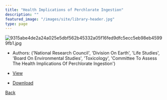 ```yaml
---
title: "Health Implications of Perchlorate Ingestion"
description: ""
featured_image: "/images/site/library-header.jpg"
type: page
---
```


![9315abe4de2a24a025e5dbf562b45332a05f16fed9dfc5ecc5eb98eb45999fb1.jpg](https://drive.google.com/uc?export=view&id=1eZVxEithxxpLtOU81LV2tyLfDrhK1psg)
* Authors: ('National Research Council', 'Division On Earth', 'Life Studies', 'Board On Environmental Studies', 'Toxicology', 'Committee To Assess The Health Implications Of Perchlorate Ingestion')
* <a href="https://drive.google.com/uc?export=view&id=1DloBPmMSWxGNldwROkepdCpt7a2Frvpz" target="_blank">View</a>

* [Download](https://drive.google.com/uc?export=download&id=1DloBPmMSWxGNldwROkepdCpt7a2Frvpz)

[Back](/library/)
